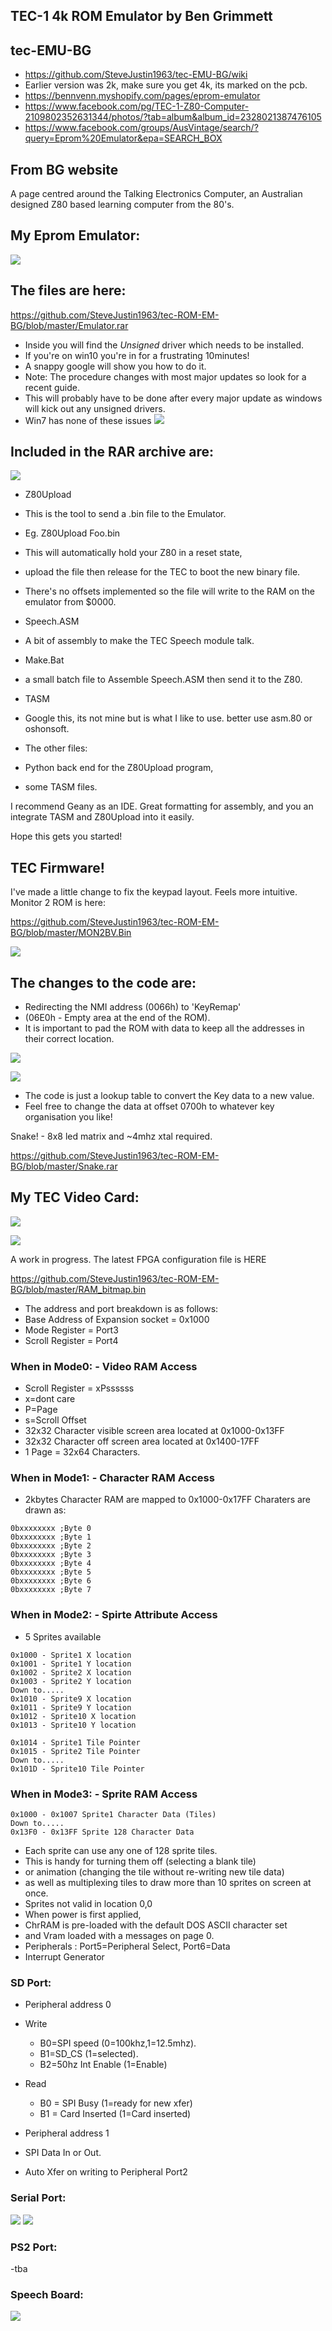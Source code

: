 ## TEC-1 4k ROM Emulator by Ben Grimmett
## tec-EMU-BG

- https://github.com/SteveJustin1963/tec-EMU-BG/wiki
- Earlier version was 2k, make sure you get 4k, its marked on the pcb.
- https://bennvenn.myshopify.com/pages/eprom-emulator
- https://www.facebook.com/pg/TEC-1-Z80-Computer-2109802352631344/photos/?tab=album&album_id=2328021387476105
- https://www.facebook.com/groups/AusVintage/search/?query=Eprom%20Emulator&epa=SEARCH_BOX

## From BG website

A page centred around the Talking Electronics Computer, an Australian designed Z80 based learning computer from the 80's.

## My Eprom Emulator:

![](https://github.com/SteveJustin1963/tec-ROM-EM-BG/blob/master/pics/EPROMemu_large.jpg)


## The files are here:

https://github.com/SteveJustin1963/tec-ROM-EM-BG/blob/master/Emulator.rar

- Inside you will find the *Unsigned* driver which needs to be installed. 
- If you're on win10 you're in for a frustrating 10minutes! 
- A snappy google will show you how to do it. 
- Note: The procedure changes with most major updates so look for a recent guide. 
- This will probably have to be done after every major update as windows will kick out any unsigned drivers.
- Win7 has none of these issues
![](https://github.com/SteveJustin1963/tec-EMU-BG/blob/master/pics/load-drive.png)


## Included in the RAR archive are:
![](https://github.com/SteveJustin1963/tec-EMU-BG/blob/master/pics/rar-view.png)

- Z80Upload 
- This is the tool to send a .bin file to the Emulator. 
- Eg. Z80Upload Foo.bin 
- This will automatically hold your Z80 in a reset state, 
- upload the file then release for the TEC to boot the new binary file. 
- There's no offsets implemented so the file will write to the RAM on the emulator from $0000. 

- Speech.ASM 
- A bit of assembly to make the TEC Speech module talk.

- Make.Bat
- a small batch file to Assemble Speech.ASM then send it to the Z80.

- TASM
- Google this, its not mine but is what I like to use. better use asm.80 or oshonsoft.

- The other files: 
- Python back end for the Z80Upload program, 
- some TASM files.

I recommend Geany as an IDE. Great formatting for assembly, and you an integrate TASM and Z80Upload into it easily.

Hope this gets you started!


## TEC Firmware!

I've made a little change to fix the keypad layout. Feels more intuitive. Monitor 2 ROM is here:

https://github.com/SteveJustin1963/tec-ROM-EM-BG/blob/master/MON2BV.Bin

![](https://github.com/SteveJustin1963/tec-ROM-EM-BG/blob/master/pics/NewKeypad_large.jpg)

## The changes to the code are:

- Redirecting the NMI address (0066h) to 'KeyRemap' 
- (06E0h - Empty area at the end of the ROM). 
- It is important to pad the ROM with data to keep all the addresses in their correct location.

![](https://github.com/SteveJustin1963/tec-ROM-EM-BG/blob/master/pics/NMI_large.jpg)

![](https://github.com/SteveJustin1963/tec-ROM-EM-BG/blob/master/pics/KeyRemap_a10da5b3-1169-4591-a98e-7edc09a49bbc_large.jpg)

- The code is just a lookup table to convert the Key data to a new value. 
- Feel free to change the data at offset 0700h to whatever key organisation you like!

Snake! - 8x8 led matrix and ~4mhz xtal required.

https://github.com/SteveJustin1963/tec-ROM-EM-BG/blob/master/Snake.rar
 

## My TEC Video Card:

![](https://github.com/SteveJustin1963/tec-ROM-EM-BG/blob/master/pics/TEC1D_8x8_large.jpg)

![](https://github.com/SteveJustin1963/tec-ROM-EM-BG/blob/master/pics/space_large.jpg)

A work in progress. The latest FPGA configuration file is HERE

https://github.com/SteveJustin1963/tec-ROM-EM-BG/blob/master/RAM_bitmap.bin

- The address and port breakdown is as follows:
- Base Address of Expansion socket = 0x1000
- Mode Register = Port3
- Scroll Register = Port4

### When in Mode0: - Video RAM Access
- Scroll Register = xPssssss
- x=dont care
- P=Page
- s=Scroll Offset
- 32x32 Character visible screen area located at 0x1000-0x13FF
- 32x32 Character off screen area located at 0x1400-17FF
- 1 Page = 32x64 Characters.

### When in Mode1: - Character RAM Access
- 2kbytes Character RAM are mapped to 0x1000-0x17FF
Charaters are drawn as:
```
0bxxxxxxxx ;Byte 0
0bxxxxxxxx ;Byte 1
0bxxxxxxxx ;Byte 2
0bxxxxxxxx ;Byte 3
0bxxxxxxxx ;Byte 4
0bxxxxxxxx ;Byte 5
0bxxxxxxxx ;Byte 6
0bxxxxxxxx ;Byte 7
```

### When in Mode2: - Spirte Attribute Access
- 5 Sprites available
```
0x1000 - Sprite1 X location
0x1001 - Sprite1 Y location
0x1002 - Sprite2 X location
0x1003 - Sprite2 Y location
Down to.....
0x1010 - Sprite9 X location
0x1011 - Sprite9 Y location
0x1012 - Sprite10 X location
0x1013 - Sprite10 Y location

0x1014 - Sprite1 Tile Pointer
0x1015 - Sprite2 Tile Pointer
Down to.....
0x101D - Sprite10 Tile Pointer
```

### When in Mode3: - Sprite RAM Access
```
0x1000 - 0x1007 Sprite1 Character Data (Tiles)
Down to.....
0x13F0 - 0x13FF Sprite 128 Character Data
```
- Each sprite can use any one of 128 sprite tiles. 
- This is handy for turning them off (selecting a blank tile) 
- or animation (changing the tile without re-writing new tile data) 
- as well as multiplexing tiles to draw more than 10 sprites on screen at once.
- Sprites not valid in location 0,0
- When power is first applied, 
- ChrRAM is pre-loaded with the default DOS ASCII character set 
- and Vram loaded with a messages on page 0. 
- Peripherals : Port5=Peripheral Select, Port6=Data
- Interrupt Generator

### SD Port:
- Peripheral address 0 
- Write
  - B0=SPI speed (0=100khz,1=12.5mhz).
  - B1=SD_CS (1=selected).
  - B2=50hz Int Enable (1=Enable)
- Read
  - B0 = SPI Busy (1=ready for new xfer)
  - B1 = Card Inserted (1=Card inserted)

- Peripheral address 1
- SPI Data In or Out. 
- Auto Xfer on writing to Peripheral Port2

### Serial Port:

![](https://github.com/SteveJustin1963/tec-ROM-EM-BG/blob/master/pics/49620918_10155966840465869_8317473652132020224_n.jpg)
![](https://github.com/SteveJustin1963/tec-ROM-EM-BG/blob/master/pics/50416223_10155988682225869_3778409522020745216_n.jpg)

### PS2 Port:
-tba

### Speech Board:

![](https://github.com/SteveJustin1963/tec-ROM-EM-BG/blob/master/pics/speech_large.jpg)

